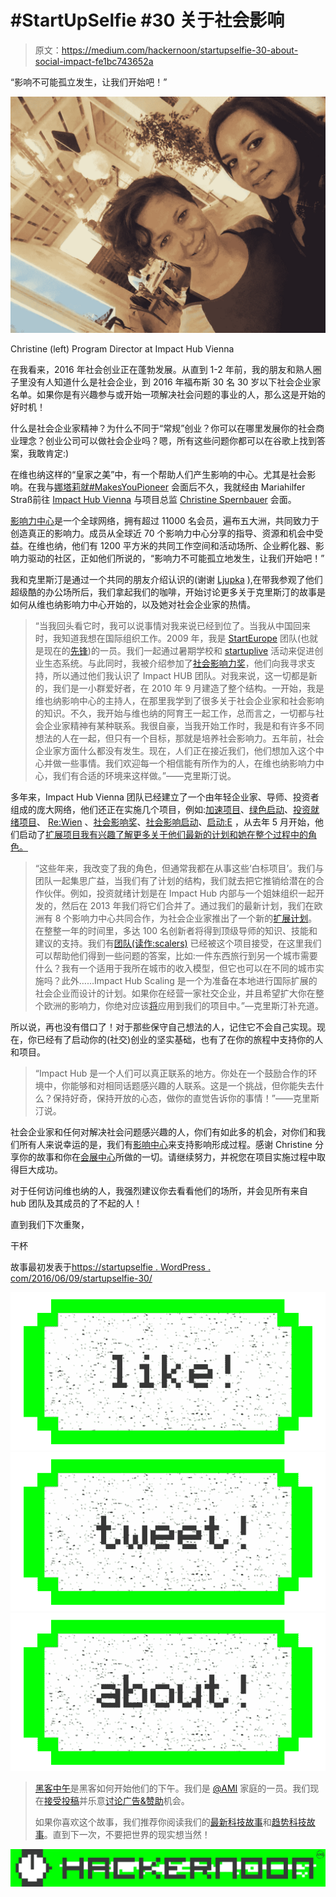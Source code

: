 # #StartUpSelfie #30 关于社会影响

> 原文：<https://medium.com/hackernoon/startupselfie-30-about-social-impact-fe1bc743652a>

“影响不可能孤立发生，让我们开始吧！”

![](img/785e6c61a070d6df1da9902d2e001d04.png)

Christine (left) Program Director at Impact Hub Vienna

在我看来，2016 年社会创业正在蓬勃发展。从直到 1-2 年前，我的朋友和熟人圈子里没有人知道什么是社会企业，到 2016 年福布斯 30 名 30 岁以下社会企业家名单。如果你是有兴趣参与或开始一项解决社会问题的事业的人，那么这是开始的好时机！

什么是社会企业家精神？为什么不同于“常规”创业？你可以在哪里发展你的社会商业理念？创业公司可以做社会企业吗？嗯，所有这些问题你都可以在谷歌上找到答案，我敢肯定:)

在维也纳这样的“皇家之美”中，有一个帮助人们产生影响的中心。尤其是社会影响。在我与[娜塔莉就#MakesYouPioneer](https://startupselfie.wordpress.com/2016/05/17/startupselfie-29/) 会面后不久，我就经由 Mariahilfer Straß前往 [Impact Hub Vienna](http://vienna.impacthub.net/) 与项目总监 [Christine Spernbauer](https://vienna.impacthub.net/about-us/team/#modal-christine-spernbauer) 会面。

[影响力中心](http://www.impacthub.net/)是一个全球网络，拥有超过 11000 名会员，遍布五大洲，共同致力于创造真正的影响力。成员从全球近 70 个影响力中心分享的指导、资源和机会中受益。在维也纳，他们有 1200 平方米的共同工作空间和活动场所、企业孵化器、影响力驱动的社区，正如他们所说的，“影响力不可能孤立地发生，让我们开始吧！”

我和克里斯汀是通过一个共同的朋友介绍认识的(谢谢 [Ljupka](https://mk.linkedin.com/in/ljupka-mitrinovska-5b621848) ),在带我参观了他们超级酷的办公场所后，我们拿起我们的咖啡，开始讨论更多关于克里斯汀的故事是如何从维也纳影响力中心开始的，以及她对社会企业家的热情。

> “当我回头看它时，我可以说事情对我来说已经到位了。当我从中国回来时，我知道我想在国际组织工作。2009 年，我是 [StartEurope](http://www.starteurope.at/) 团队(也就是现在的[先锋](https://pioneers.io/))的一员。我们一起通过暑期学校和 [startuplive](http://www.startuplive.org/) 活动来促进创业生态系统。与此同时，我被介绍参加了[社会影响力奖](http://socialimpactaward.net/)，他们向我寻求支持，所以通过他们我认识了 Impact HUB 团队。对我来说，这一切都是新的，我们是一小群爱好者，在 2010 年 9 月建造了整个结构。一开始，我是维也纳影响中心的主持人，在那里我学到了很多关于社会企业家和社会影响的知识。不久，我开始与维也纳的阿育王一起工作，总而言之，一切都与社会企业家精神有某种联系。我很自豪，当我开始工作时，我是和有许多不同想法的人在一起，但只有一个目标，那就是培养社会影响力。五年前，社会企业家方面什么都没有发生。现在，人们正在接近我们，他们想加入这个中心并做一些事情。我们欢迎每一个相信能有所作为的人，在维也纳影响力中心，我们有合适的环境来这样做。”——克里斯汀说。

多年来，Impact Hub Vienna 团队已经建立了一个由年轻企业家、导师、投资者组成的庞大网络，他们还正在实施几个项目，例如:[加速项目](http://vienna.impacthub.net/program/accelerate-program/)、[绿色启动](http://www.greenstart.at/)、[投资就绪项目](http://investment-ready.org/)、 [Re:Wien](http://vienna.impacthub.net/program/re-wien/) 、[社会影响奖](http://socialimpactaward.net/)、[社会影响启动](http://vienna.impacthub.net/program/social-impact-start/)、[启动:E](http://www.start-emobility.at/) ，从去年 5 月开始，他们启动了[扩展项目我有兴趣了解更多关于他们最新的计划和她在整个过程中的角色。](http://vienna.impacthub.net/program/scaling-program/)

> “这些年来，我改变了我的角色，但通常我都在从事这些‘白标项目’。我们与团队一起集思广益，当我们有了计划的结构，我们就去把它推销给潜在的合作伙伴。例如，投资就绪计划是在 Impact Hub 内部与一个姐妹组织一起开发的，然后在 2013 年我们将它们合并了。通过我们的最新计划，我们在欧洲有 8 个影响力中心共同合作，为社会企业家推出了一个新的[扩展计划](http://vienna.impacthub.net/program/scaling-program/)。在整整一年的时间里，多达 100 名创新者将得到顶级导师的知识、技能和建议的支持。我们有[团队(读作:scalers)](http://scaling.impacthub.net/scalers/?_sft_from-country=austria) 已经被这个项目接受，在这里我们可以帮助他们得到一些问题的答案，比如:一件东西旅行到另一个城市需要什么？我有一个适用于我所在城市的收入模型，但它也可以在不同的城市实施吗？此外……Impact Hub Scaling 是一个为准备在本地进行国际扩展的社会企业而设计的计划。如果你在经营一家社交企业，并且希望扩大你在整个欧洲的影响力，你绝对应该[将](http://scaling.impacthub.net/apply/)应用到我们的项目中。”—克里斯汀补充道。

所以说，再也没有借口了！对于那些保守自己想法的人，记住它不会自己实现。现在，你已经有了启动你的(社交)创业的坚实基础，也有了在你的旅程中支持你的人和项目。

> “Impact Hub 是一个人们可以真正联系的地方。你处在一个鼓励合作的环境中，你能够和对相同话题感兴趣的人联系。这是一个挑战，但你能失去什么？保持好奇，保持开放的心态，做你的直觉告诉你的事情！”——克里斯汀说。

社会企业家和任何对解决社会问题感兴趣的人，你们有如此多的机会，对你们和我们所有人来说幸运的是，我们有[影响中心](https://www.impacthub.net/)来支持影响形成过程。感谢 Christine 分享你的故事和你在[会展中心](http://vienna.impacthub.net/)所做的一切。请继续努力，并祝您在项目实施过程中取得巨大成功。

对于任何访问维也纳的人，我强烈建议你去看看他们的场所，并会见所有来自 hub 团队及其成员的了不起的人！

直到我们下次重聚，

干杯

故事最初发表于[https://startupselfie . WordPress . com/2016/06/09/startupselfie-30/](https://startupselfie.wordpress.com/2016/06/09/startupselfie-30/)

[![](img/50ef4044ecd4e250b5d50f368b775d38.png)](http://bit.ly/HackernoonFB)[![](img/979d9a46439d5aebbdcdca574e21dc81.png)](https://goo.gl/k7XYbx)[![](img/2930ba6bd2c12218fdbbf7e02c8746ff.png)](https://goo.gl/4ofytp)

> [黑客中午](http://bit.ly/Hackernoon)是黑客如何开始他们的下午。我们是 [@AMI](http://bit.ly/atAMIatAMI) 家庭的一员。我们现在[接受投稿](http://bit.ly/hackernoonsubmission)并乐意[讨论广告&赞助](mailto:partners@amipublications.com)机会。
> 
> 如果你喜欢这个故事，我们推荐你阅读我们的[最新科技故事](http://bit.ly/hackernoonlatestt)和[趋势科技故事](https://hackernoon.com/trending)。直到下一次，不要把世界的现实想当然！

[![](img/be0ca55ba73a573dce11effb2ee80d56.png)](https://goo.gl/Ahtev1)